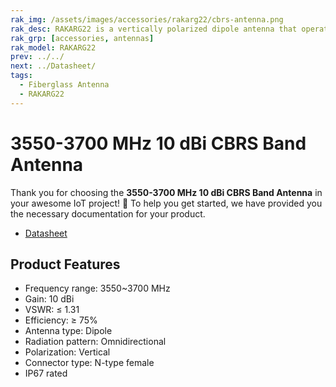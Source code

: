 ```yaml
---
rak_img: /assets/images/accessories/rakarg22/cbrs-antenna.png
rak_desc: RAKARG22 is a vertically polarized dipole antenna that operates from 3550-3700 MHz with a VSWR of ≤ 1.31. It is a fiberglass antenna with high efficiency, suitable for outdoor use.
rak_grp: [accessories, antennas]
rak_model: RAKARG22
prev: ../../
next: ../Datasheet/
tags: 
  - Fiberglass Antenna
  - RAKARG22
---
```


# 3550-3700 MHz 10 dBi CBRS Band Antenna

Thank you for choosing the **3550-3700 MHz 10 dBi CBRS Band Antenna** in your awesome IoT project! 🎉 To help you get started, we have provided you the necessary documentation for your product.

* [Datasheet](../Datasheet/)

## Product Features

- Frequency range: 3550~3700&nbsp;MHz
- Gain: 10&nbsp;dBi
- VSWR: ≤ 1.31
- Efficiency: ≥ 75%
- Antenna type: Dipole
- Radiation pattern: Omnidirectional
- Polarization: Vertical
- Connector type: N-type female
- IP67 rated
